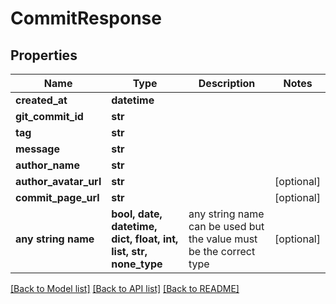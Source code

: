 # CommitResponse


## Properties
Name | Type | Description | Notes
------------ | ------------- | ------------- | -------------
**created_at** | **datetime** |  | 
**git_commit_id** | **str** |  | 
**tag** | **str** |  | 
**message** | **str** |  | 
**author_name** | **str** |  | 
**author_avatar_url** | **str** |  | [optional] 
**commit_page_url** | **str** |  | [optional] 
**any string name** | **bool, date, datetime, dict, float, int, list, str, none_type** | any string name can be used but the value must be the correct type | [optional]

[[Back to Model list]](../README.md#documentation-for-models) [[Back to API list]](../README.md#documentation-for-api-endpoints) [[Back to README]](../README.md)


